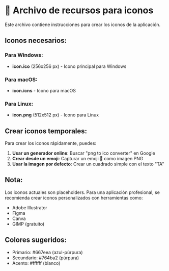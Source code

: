 # 📄 Archivo de recursos para iconos

Este archivo contiene instrucciones para crear los iconos de la aplicación.

## Iconos necesarios:

### Para Windows:
- **icon.ico** (256x256 px) - Icono principal para Windows

### Para macOS:
- **icon.icns** - Icono para macOS

### Para Linux:
- **icon.png** (512x512 px) - Icono para Linux

## Crear iconos temporales:

Para crear los iconos rápidamente, puedes:

1. **Usar un generador online**: Buscar "png to ico converter" en Google
2. **Crear desde un emoji**: Capturar un emoji 🎵 como imagen PNG
3. **Usar la imagen por defecto**: Crear un cuadrado simple con el texto "TA"

## Nota:
Los iconos actuales son placeholders. Para una aplicación profesional, 
se recomienda crear iconos personalizados con herramientas como:
- Adobe Illustrator
- Figma
- Canva
- GIMP (gratuito)

## Colores sugeridos:
- Primario: #667eea (azul-púrpura)
- Secundario: #764ba2 (púrpura)
- Acento: #ffffff (blanco)
